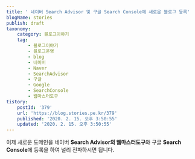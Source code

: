 ```yaml
---
title: ' 네이버 Search Advisor 및 구글 Search Console에 새로운 블로그 등록'
blogName: stories
publish: draft
taxonomy:
    category: 블로그이야기
    tag:
        - 블로그이야기
        - 블로그운영
        - blog
        - 네이버
        - Naver
        - SearchAdvisor
        - 구글
        - Google
        - SearchConsole
        - 웹마스터도구
tistory:
    postId: '379'
    url: 'https://blog.stories.pe.kr/379'
    published: '2020. 2. 15. 오후 3:50:55'
    updated: '2020. 2. 15. 오후 3:50:55'
---
```

  

이제 새로운 도메인을 네이버 **Search Advisor의 웹마스터도구**와 구글 **Search Console**에 등록을 하여 널리 전파하시면 됩니다. 